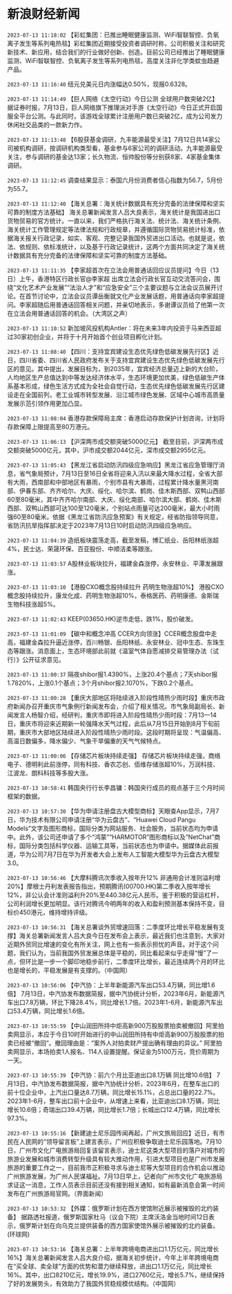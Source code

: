 # 新浪财经新闻
`2023-07-13 11:18:02` 【彩虹集团：已推出睡眠健康监测、WiFi智联智控、负氧离子发生等系列电热毯】彩虹集团近期接受投资者调研时称，公司积极关注和研究新技术、新应用，结合我们的行业做好创新、创造。目前公司已经推出了睡眠健康监测、WiFi智联智控、负氧离子发生等系列电热毯，高度关注非化学类蚊虫趋避产品。

`2023-07-13 11:16:40` 纽元兑美元日内涨幅达0.50%，现报0.6328。

`2023-07-13 11:14:49` 【巨人网络《太空行动》今日公测 全球用户数突破2亿】 据证券时报，7月13日，巨人网络旗下推理派对手游《太空行动》今日正式开启国服全平台公测。与此同时，该游戏全球累计注册用户数已突破2亿，成为公司发力休闲社交品类的一款新力作。

`2023-07-13 11:13:48` 【6股获基金调研，九丰能源最受关注】7月12日共14家公司被机构调研，按调研机构类型看，基金参与6家公司的调研活动。九丰能源最受关注，参与调研的基金达13家；长久物流、恒帅股份等分别获8家、4家基金集体调研。

`2023-07-13 11:12:45` 调查结果显示：泰国六月份消费者信心指数为56.7，5月份为55.7。

`2023-07-13 11:12:40` 【海关总署：海关统计数据具有充分完备的法律保障和坚实可靠的制度方法基础】 海关总署新闻发言人吕大良表示，海关统计是我国进出口货物贸易的官方统计。一直以来，我们严格执行海关法、统计法、海关统计条例、海关统计工作管理规定等法律法规和行政规章，并遵循国际货物贸易统计标准，依据海关报关行政记录，如实、客观、完整记录我国外贸进出口活动。也就是说，依法、依规则、依标准统计，以及基于行政记录统计，这两个方面共同决定了海关统计数据具有充分完备的法律保障和坚实可靠的制度方法基础。

`2023-07-13 11:11:35` 【李家超首次在立法会用普通话回应议员提问】今日（13日）上午，香港特区行政长官@李家超 出席立法会行政长官互动交流答问会，围绕“文化艺术产业发展”“法治人才”和“应急安全”三个主要议题与立法会议员展开讨论。在首节讨论中，立法会议员谭岳衡就文化产业发展话题，用普通话向李家超提问。李家超随后用普通话回答相关问题，并亲切地表示，多谢谭议员给了他第一次在立法会用普通话回答的机会。（大湾区之声）

`2023-07-13 11:10:52` 新加坡风投机构Antler：将在未来3年内投资于马来西亚超过30家初创企业，并将于十月开始首个创业项目孵化计划。

`2023-07-13 11:08:40` 【四川：支持宜宾建设生态优先绿色低碳发展先行区】近日，四川省委、四川省人民政府发布关于支持宜宾建设生态优先绿色低碳发展先行区的意见。其中提出，发展目标为，到2035年，宜宾经济总量迈上新的大台阶，人均地区生产总值达到中等发达经济体水平，生态环境更加优美，绿色低碳生产体系基本形成，绿色生活方式成为全社会自觉行动，生态优先绿色低碳发展先行区建设走在全国前列，老工业城市转型发展、沿江城市绿色发展、区域中心城市高质量发展示范引领作用更加凸显。

`2023-07-13 11:08:04` 香港存款保障局主席：香港启动存款保护计划咨询，计划将存款保障上限提高至80万港元。

`2023-07-13 11:06:13` 【沪深两市成交额突破5000亿元】 截至目前，沪深两市成交额突破5000亿元，其中，沪市成交额2044亿元，深市成交额2955亿元。

`2023-07-13 11:05:43` 【黑龙江省启动防汛四级应急响应】黑龙江省应急管理厅消息，省气象局预计，7月13日至16日全省将迎来入汛以来最大降水过程，全省大部有大雨，西南部和中部地区有暴雨，个别市县有大暴雨，过程累计降水量黑河南部、伊春东部、齐齐哈尔、大庆、绥化、哈尔滨、鹤岗、佳木斯西部、双鸭山西部60至80毫米，其中齐齐哈尔南部、大庆、绥化南部、哈尔滨大部、鹤岗、佳木斯西部、双鸭山西部可达100至120毫米，个别站点雨量可达200毫米，最大小时雨强60至80毫米。依据《黑龙江省防汛应急预案》有关规定，经省防指领导同意，省防汛抗旱指挥部决定于2023年7月13日10时启动防汛四级应急响应。

`2023-07-13 11:04:39` 造纸板块震荡走高，截至发稿，博汇纸业、岳阳林纸涨超4%，民士达、荣晟环保、百亚股份、中顺洁柔等跟涨。

`2023-07-13 11:03:57` A股林业板块拉升，福建金森涨停，永安林业、平潭发展跟涨。

`2023-07-13 11:03:10` 【港股CXO概念股持续拉升 药明生物涨超10%】 港股CXO概念股持续拉升，康龙化成、药明生物涨超10%，泰格医药、药明康德、金斯瑞生物科技涨超5%。

`2023-07-13 11:02:43` KEEP(03650.HK)逆市走低，跌1%，股价破发。

`2023-07-13 11:01:09` 【碳中和概念冲高 CCER方向领涨】CCER概念股盘中走高，福建金森拉升逼近涨停，百川畅银、岳阳林纸、永安林业、冠中生态、东珠生态等跟涨。消息面上，生态环境部此前就《温室气体自愿减排交易管理办法（试行）》公开征求意见。

`2023-07-13 11:00:37` 隔夜shibor报1.4390%，上涨20.4个基点；7天shibor报1.7820%，上涨0.1个基点；3个月shibor报2.1070%，下跌0.2个基点。

`2023-07-13 11:00:28` 【重庆大部地区将陆续进入阶段性晴热少雨时段】重庆市政府新闻办召开重庆市气象例行新闻发布会，介绍了相关情况。市气象局副局长、新闻发言人杨智介绍，经研判，重庆市即将进入阶段性晴热少雨时段：7月13—14日，重庆市将迎来近期新一轮强降水天气过程，此后从7月15日开始到8月下旬前期，重庆市大部地区陆续进入阶段性晴热少雨时段。这段时期将呈现：气温偏高、高温日数偏多，降水偏少、气象干旱偏重的天气气候特点。

`2023-07-13 11:00:06` 【存储芯片板块持续走强】 存储芯片板块持续走强，商络电子、德明利此前涨停，同有科技、香农芯创、佰维存储涨超10%，万润科技、江波龙、朗科科技等多股大涨。

`2023-07-13 10:58:41` 韩国央行行长李昌镛：韩国央行成员的观点基于三个月时间框架的数据。

`2023-07-13 10:57:30` 【华为申请注册盘古大模型商标】天眼查App显示，7月7日，华为技术有限公司申请注册“华为云盘古”、“Huawei Cloud Pangu Models”文字及图形商标，国际分类为网站服务、社会服务，当前状态均为申请中。此外，该公司还申请了多个“鸿蒙”“HARMOTOR”图形商标以及“NetChat”商标，国际分类包括科学仪器、运输工具等，当前状态也为申请中。据媒体此前报道，华为公司7月7日在华为开发者大会上发布人工智能大模型华为云盘古大模型3.0。

`2023-07-13 10:56:46` 【大摩料腾讯次季收入按年升12% 非通用会计准则溢利增20%】摩根士丹利发表报告指出，预期腾讯(00700.HK)第二季收入按年增长12%，非公认会计准则溢利升20%至440.38亿元人民币。鉴于积极的营运杠杆，公司利润增长更加明显。该行对腾讯今明两年的收入和盈利预测基本保持不变，目标价450港元，维持增持评级。

`2023-07-13 10:56:31` 【海关总署谈外贸增速回落：二季度环比增长平稳发展有支撑】海关总署新闻发言人吕大良今日在发布会上表示，最近我们也注意到，大家对近期外贸同比增速的变化有所关注，网上也有一些表示担忧的声音。对于这个问题，我们认为，当前我国外贸发展总体是平稳的，同比看起来似乎走得“慢”了一点，但环比是一步一个脚印地稳步前行，二季度环比增长，最近连续两个月的环比也是增长的，平稳发展是有支撑的。（中国网）

`2023-07-13 10:56:06` 【中汽协：上半年新能源汽车出口53.4万辆，同比增1.6倍】 7月13日，中汽协发布数据简报，据中汽协统计分析，2023年6月，新能源汽车出口7.8万辆，环比下降28.4%，同比增长1.7倍。2023年1-6月，新能源汽车出口53.4万辆，同比增长1.6倍。

`2023-07-13 10:55:59` 【中山润田所持中炬高新900万股股票拍卖被撤回】阿里拍卖网显示，本应于今日10时开始进行的中山润田所持有中炬高新900万股股票的拍卖已经被“撤回”。撤回理由是：“案外人对拍卖财产提出确有理由的异议。” 阿里拍卖网显示，本场拍卖1人报名、114人设置提醒。保证金为5100万元，竞价周期为一天。

`2023-07-13 10:55:39` 【中汽协：前六个月比亚迪出口8.1万辆 同比增10.6倍】 7月13日，中汽协发布数据简报，据中汽协统计分析，2023年6月，在整车出口的前十位企业中，上汽出口量达8.7万辆，同比增长15.1%，占总出口量的22.7%。2023年1-6月，整车出口前十企业中，从增速上来看，比亚迪出口8.1万辆，同比增长10.6倍；奇瑞出口39.4万辆，同比增长1.7倍；长城出口12.4万辆，同比增长97.3%。

`2023-07-13 10:55:16` 【新建迪士尼乐园传闻再起，广州文旅局回应】近日，有市民在人民网的“领导留言板”上建言表示，广州应积极争取迪士尼乐园落地。7月10日，广州市文化广电旅游局回复该留言表示，迪士尼这类大型项目的落户对城市的旅游业发展和城市消费转型升级具有较大推动作用，引进大型项目也是广州市发展旅游的重要工作之一，目前我市正积极寻求与迪士尼等大型项目的合作机会以推动广州旅游发展，为广州人民谋福祉。7月13日早上，记者向广州市文化广电旅游局求证这一消息，工作人员表示目前还没有接到相关通知，如有最新消息会第一时间发布在广州旅游局官网。（界面新闻）

`2023-07-13 10:53:32` 【外媒：俄罗斯计划在西方使馆附近展示被摧毁的北约装备】 据路透社报道，俄罗斯国家杜马（议会下院）主席沃洛金当地时间12日表示，俄罗斯计划在向乌克兰提供装备的西方国家使馆外展示被摧毁的北约装备。(环球网)

`2023-07-13 10:53:16` 【海关总署：上半年跨境电商进出口1.1万亿元，同比增长16%】海关总署新闻发言人吕大良介绍，据海关初步统计，今年上半年跨境电商在“买全球、卖全球”方面的优势和潜力继续释放，进出口1.1万亿元，同比增长16%。其中，出口8210亿元，增长19.9%，进口2760亿元，增长5.7%，继续保持了好的发展势头，有效助力了我国外贸稳规模优结构。（中国网）

